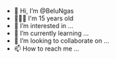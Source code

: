

- 👋 Hi, I’m @BeluNgas
- 🙇🏻‍♂️ I'm 15 years old
- 👀 I’m interested in ...
- 🌱 I’m currently learning ...
- 💞️ I’m looking to collaborate on ...
- 📫 How to reach me ...


<!---
BeluNgas/BeluNgas is a ✨ special ✨ repository because its `README.md` (this file) appears on your GitHub profile.
You can click the Preview link to take a look at your changes.
--->


